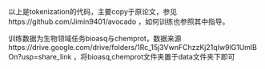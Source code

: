 以上是tokenization的代码，主要copy于原论文，参见https://github.com/Jimin9401/avocado ，如何训练也参照其中指导。

训练数据为生物领域任务bioasq与chemprot，数据来源https://drive.google.com/drive/folders/1Rc_15j3VwnFChzzKj21qIw9lG1UmlBOn?usp=share_link ，将bioasq,chemprot文件夹置于data文件夹下即可
